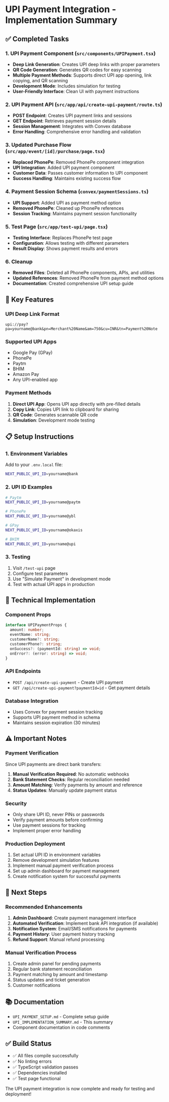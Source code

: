 # UPI Payment Integration - Implementation Summary

## ✅ Completed Tasks

### 1. UPI Payment Component (`src/components/UPIPayment.tsx`)
- **Deep Link Generation**: Creates UPI deep links with proper parameters
- **QR Code Generation**: Generates QR codes for easy scanning
- **Multiple Payment Methods**: Supports direct UPI app opening, link copying, and QR scanning
- **Development Mode**: Includes simulation for testing
- **User-Friendly Interface**: Clean UI with payment instructions

### 2. UPI Payment API (`src/app/api/create-upi-payment/route.ts`)
- **POST Endpoint**: Creates UPI payment links and sessions
- **GET Endpoint**: Retrieves payment session details
- **Session Management**: Integrates with Convex database
- **Error Handling**: Comprehensive error handling and validation

### 3. Updated Purchase Flow (`src/app/event/[id]/purchase/page.tsx`)
- **Replaced PhonePe**: Removed PhonePe component integration
- **UPI Integration**: Added UPI payment component
- **Customer Data**: Passes customer information to UPI component
- **Success Handling**: Maintains existing success flow

### 4. Payment Session Schema (`convex/paymentSessions.ts`)
- **UPI Support**: Added UPI as payment method option
- **Removed PhonePe**: Cleaned up PhonePe references
- **Session Tracking**: Maintains payment session functionality

### 5. Test Page (`src/app/test-upi/page.tsx`)
- **Testing Interface**: Replaces PhonePe test page
- **Configuration**: Allows testing with different parameters
- **Result Display**: Shows payment results and errors

### 6. Cleanup
- **Removed Files**: Deleted all PhonePe components, APIs, and utilities
- **Updated References**: Removed PhonePe from payment method options
- **Documentation**: Created comprehensive UPI setup guide

## 🚀 Key Features

### UPI Deep Link Format
```
upi://pay?pa=yourname@bank&pn=Merchant%20Name&am=750&cu=INR&tn=Payment%20Note
```

### Supported UPI Apps
- Google Pay (GPay)
- PhonePe
- Paytm
- BHIM
- Amazon Pay
- Any UPI-enabled app

### Payment Methods
1. **Direct UPI App**: Opens UPI app directly with pre-filled details
2. **Copy Link**: Copies UPI link to clipboard for sharing
3. **QR Code**: Generates scannable QR code
4. **Simulation**: Development mode testing

## 📋 Setup Instructions

### 1. Environment Variables
Add to your `.env.local` file:
```bash
NEXT_PUBLIC_UPI_ID=yourname@bank
```

### 2. UPI ID Examples
```bash
# Paytm
NEXT_PUBLIC_UPI_ID=yourname@paytm

# PhonePe
NEXT_PUBLIC_UPI_ID=yourname@ybl

# GPay
NEXT_PUBLIC_UPI_ID=yourname@okaxis

# BHIM
NEXT_PUBLIC_UPI_ID=yourname@upi
```

### 3. Testing
1. Visit `/test-upi` page
2. Configure test parameters
3. Use "Simulate Payment" in development mode
4. Test with actual UPI apps in production

## 🔧 Technical Implementation

### Component Props
```typescript
interface UPIPaymentProps {
  amount: number;
  eventName: string;
  customerName?: string;
  customerPhone?: string;
  onSuccess?: (paymentId: string) => void;
  onError?: (error: string) => void;
}
```

### API Endpoints
- `POST /api/create-upi-payment` - Create UPI payment
- `GET /api/create-upi-payment?paymentId=id` - Get payment details

### Database Integration
- Uses Convex for payment session tracking
- Supports UPI payment method in schema
- Maintains session expiration (30 minutes)

## ⚠️ Important Notes

### Payment Verification
Since UPI payments are direct bank transfers:
1. **Manual Verification Required**: No automatic webhooks
2. **Bank Statement Checks**: Regular reconciliation needed
3. **Amount Matching**: Verify payments by amount and reference
4. **Status Updates**: Manually update payment status

### Security
- Only share UPI ID, never PINs or passwords
- Verify payment amounts before confirming
- Use payment sessions for tracking
- Implement proper error handling

### Production Deployment
1. Set actual UPI ID in environment variables
2. Remove development simulation features
3. Implement manual payment verification process
4. Set up admin dashboard for payment management
5. Create notification system for successful payments

## 🎯 Next Steps

### Recommended Enhancements
1. **Admin Dashboard**: Create payment management interface
2. **Automated Verification**: Implement bank API integration (if available)
3. **Notification System**: Email/SMS notifications for payments
4. **Payment History**: User payment history tracking
5. **Refund Support**: Manual refund processing

### Manual Verification Process
1. Create admin panel for pending payments
2. Regular bank statement reconciliation
3. Payment matching by amount and timestamp
4. Status updates and ticket generation
5. Customer notifications

## 📚 Documentation
- `UPI_PAYMENT_SETUP.md` - Complete setup guide
- `UPI_IMPLEMENTATION_SUMMARY.md` - This summary
- Component documentation in code comments

## ✅ Build Status
- ✅ All files compile successfully
- ✅ No linting errors
- ✅ TypeScript validation passes
- ✅ Dependencies installed
- ✅ Test page functional

The UPI payment integration is now complete and ready for testing and deployment!
